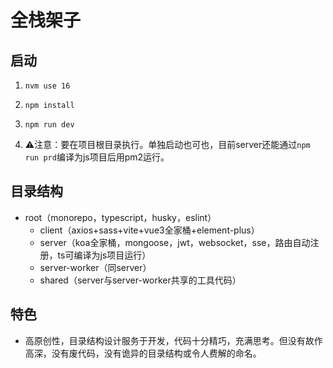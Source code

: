 # 全栈架子

## 启动

1. ```shell
   nvm use 16
   ```

2. ```shell
   npm install
   ```

3. ```shell
   npm run dev
   ```

4. ⚠️注意：要在项目根目录执行。单独启动也可也，目前server还能通过`npm run prd`编译为js项目后用pm2运行。

## 目录结构

- root（monorepo，typescript，husky，eslint）
  - client（axios+sass+vite+vue3全家桶+element-plus）
  - server（koa全家桶，mongoose，jwt，websocket，sse，路由自动注册，ts可编译为js项目运行）
  - server-worker（同server）
  - shared（server与server-worker共享的工具代码）

## 特色

- 高原创性，目录结构设计服务于开发，代码十分精巧，充满思考。但没有故作高深，没有废代码，没有诡异的目录结构或令人费解的命名。